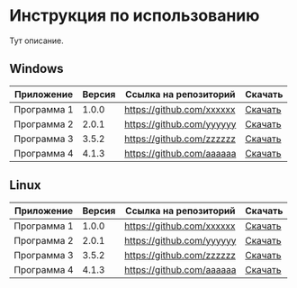 # Инструкция по использованию

Тут описание.

## Windows

| Приложение   | Версия  | Ссылка на репозиторий     | Скачать  |
|--------------|---------|---------------------------|----------|
| Программа 1  | 1.0.0   | https://github.com/xxxxxx  | [Скачать](https://example.com) |
| Программа 2  | 2.0.1   | https://github.com/yyyyyy  | [Скачать](https://example.com) |
| Программа 3  | 3.5.2   | https://github.com/zzzzzz  | [Скачать](https://example.com) |
| Программа 4  | 4.1.3   | https://github.com/aaaaaa  | [Скачать](https://example.com) |

## Linux

| Приложение   | Версия  | Ссылка на репозиторий     | Скачать  |
|--------------|---------|---------------------------|----------|
| Программа 1  | 1.0.0   | https://github.com/xxxxxx  | [Скачать](https://example.com) |
| Программа 2  | 2.0.1   | https://github.com/yyyyyy  | [Скачать](https://example.com) |
| Программа 3  | 3.5.2   | https://github.com/zzzzzz  | [Скачать](https://example.com) |
| Программа 4  | 4.1.3   | https://github.com/aaaaaa  | [Скачать](https://example.com) |
